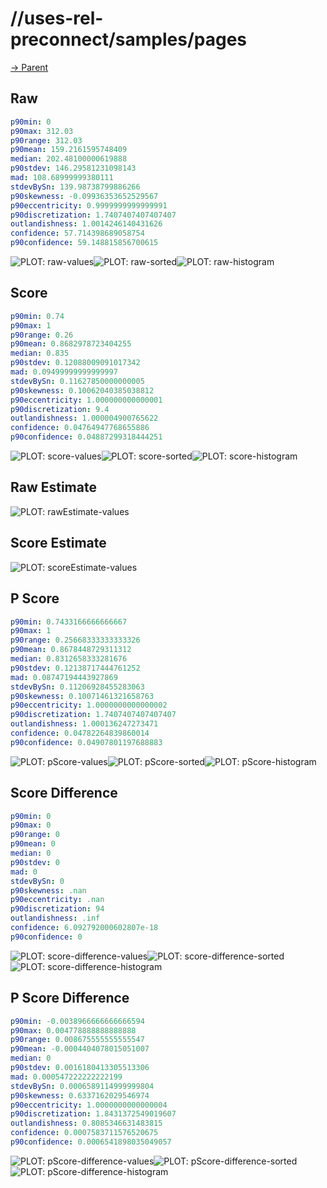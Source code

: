 
# //uses-rel-preconnect/samples/pages

[→ Parent](../..)


## Raw


```yaml
p90min: 0
p90max: 312.03
p90range: 312.03
p90mean: 159.2161595748409
median: 202.48100000619888
p90stdev: 146.29581231098143
mad: 108.68999999380111
stdevBySn: 139.98738799886266
p90skewness: -0.09936353652529567
p90eccentricity: 0.9999999999999991
p90discretization: 1.7407407407407407
outlandishness: 1.0014246140431626
confidence: 57.714398689058754
p90confidence: 59.148815856700615

```

![PLOT: raw-values](./raw/values.svg)![PLOT: raw-sorted](./raw/sorted.svg)![PLOT: raw-histogram](./raw/histogram.svg)
## Score


```yaml
p90min: 0.74
p90max: 1
p90range: 0.26
p90mean: 0.8682978723404255
median: 0.835
p90stdev: 0.12088009091017342
mad: 0.09499999999999997
stdevBySn: 0.11627850000000005
p90skewness: 0.10062040385038812
p90eccentricity: 1.000000000000001
p90discretization: 9.4
outlandishness: 1.000004900765622
confidence: 0.04764947768655886
p90confidence: 0.04887299318444251

```

![PLOT: score-values](./score/values.svg)![PLOT: score-sorted](./score/sorted.svg)![PLOT: score-histogram](./score/histogram.svg)
## Raw Estimate

![PLOT: rawEstimate-values](./rawEstimate/values.svg)
## Score Estimate

![PLOT: scoreEstimate-values](./scoreEstimate/values.svg)
## P Score


```yaml
p90min: 0.7433166666666667
p90max: 1
p90range: 0.25668333333333326
p90mean: 0.8678448729311312
median: 0.8312658333281676
p90stdev: 0.12138717444761252
mad: 0.08747194443927869
stdevBySn: 0.11206928455283063
p90skewness: 0.10071461321658763
p90eccentricity: 1.0000000000000002
p90discretization: 1.7407407407407407
outlandishness: 1.000136247273471
confidence: 0.04782264839860014
p90confidence: 0.04907801197688883

```

![PLOT: pScore-values](./pScore/values.svg)![PLOT: pScore-sorted](./pScore/sorted.svg)![PLOT: pScore-histogram](./pScore/histogram.svg)
## Score Difference


```yaml
p90min: 0
p90max: 0
p90range: 0
p90mean: 0
median: 0
p90stdev: 0
mad: 0
stdevBySn: 0
p90skewness: .nan
p90eccentricity: .nan
p90discretization: 94
outlandishness: .inf
confidence: 6.092792000602807e-18
p90confidence: 0

```

![PLOT: score-difference-values](./score-difference/values.svg)![PLOT: score-difference-sorted](./score-difference/sorted.svg)![PLOT: score-difference-histogram](./score-difference/histogram.svg)
## P Score Difference


```yaml
p90min: -0.0038966666666666594
p90max: 0.004778888888888888
p90range: 0.008675555555555547
p90mean: -0.0004404078015051007
median: 0
p90stdev: 0.0016180413305513306
mad: 0.000547222222222199
stdevBySn: 0.0006589114999999804
p90skewness: 0.6337162029546974
p90eccentricity: 1.0000000000000004
p90discretization: 1.8431372549019607
outlandishness: 0.8085346631483815
confidence: 0.0007583711576520675
p90confidence: 0.0006541898035049057

```

![PLOT: pScore-difference-values](./pScore-difference/values.svg)![PLOT: pScore-difference-sorted](./pScore-difference/sorted.svg)![PLOT: pScore-difference-histogram](./pScore-difference/histogram.svg)